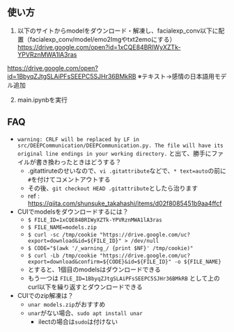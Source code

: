 ## 使い方

1. 以下のサイトからmodelをダウンロード・解凍し、facialexp_conv以下に配置（facialexp_conv/model/emo2Imgやtxt2emoにする）  
https://drive.google.com/open?id=1xCQE84BRIWyXZTk-YPVRznMWA1lA3ras
  
  https://drive.google.com/open?id=1BbyqZJtgSLAiPFsSEEPC5SJHr36BMkRB
  ※テキスト→感情の日本語用モデル追加

2. main.ipynbを実行

## FAQ
- `warning: CRLF will be replaced by LF in src/DEEPCommunication/DEEPCommunication.py.
The file will have its original line endings in your working directory.`
と出て、勝手にファイルが書き換わったときはどうする？
    - .gitattiruteのせいなので、`vi .gitattribute`などで、`* text=auto`の前に`#`を付けてコメントアウトする
    - その後、`git checkout HEAD .gitattribute`としたら治ります
    - ref : https://qiita.com/shunsuke_takahashi/items/d02f8085451b9aa4ffcf
- CUIでmodelsをダウンロードするには？
    - `$ FILE_ID=1xCQE84BRIWyXZTk-YPVRznMWA1lA3ras`
    - `$ FILE_NAME=models.zip`
    - `$ curl -sc /tmp/cookie "https://drive.google.com/uc?export=download&id=${FILE_ID}" > /dev/null`
    - `$ CODE="$(awk '/_warning_/ {print $NF}' /tmp/cookie)"`
    - `$ curl -Lb /tmp/cookie "https://drive.google.com/uc?export=download&confirm=${CODE}&id=${FILE_ID}" -o ${FILE_NAME}`
    - とすると、1個目のmodelsはダウンロードできる
    - もう一つは  `FILE_ID=1BbyqZJtgSLAiPFsSEEPC5SJHr36BMkRB` として上のcurl以下を繰り返すとダウンロードできる
- CUIでのzip解凍は？
    - `unar models.zip`がおすすめ
    - `unar`がない場合、`sudo apt install unar`
        - ilectの場合は`sudo`は付けない
